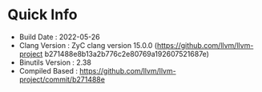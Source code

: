 # Quick Info
* Build Date : 2022-05-26
* Clang Version : ZyC clang version 15.0.0 (https://github.com/llvm/llvm-project b271488e8b13a2b776c2e80769a192607521687e)
* Binutils Version : 2.38
* Compiled Based : https://github.com/llvm/llvm-project/commit/b271488e


